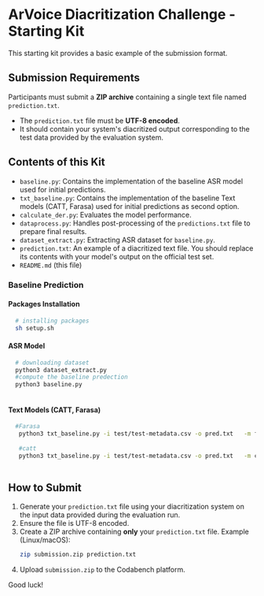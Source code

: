 # ArVoice Diacritization Challenge - Starting Kit

This starting kit provides a basic example of the submission format.

## Submission Requirements

Participants must submit a **ZIP archive** containing a single text file named `prediction.txt`.

-   The `prediction.txt` file must be **UTF-8 encoded**.
-   It should contain your system's diacritized output corresponding to the test data provided by the evaluation system.

## Contents of this Kit
-   `baseline.py`: Contains the implementation of the baseline ASR model used for initial predictions.
-   `txt_baseline.py`: Contains the implementation of the baseline Text models (CATT, Farasa) used for initial predictions as second option.
-   `calculate_der.py`: Evaluates the model performance.
-   `dataprocess.py`:   Handles post-processing of the `predictions.txt` file to prepare final results.
-   `dataset_extract.py`: Extracting ASR dataset for `baseline.py`.
-   `prediction.txt`: An example of a diacritized text file. You should replace its contents with your model's output on the official test set.
-   `README.md` (this file)
### Baseline Prediction
#### Packages Installation
```bash
  # installing packages
  sh setup.sh
```
#### ASR Model
```bash
  # downloading dataset
  python3 dataset_extract.py
  #compute the baseline predection
  python3 baseline.py
  
```
#### Text Models (CATT, Farasa)
```bash
  #Farasa
   python3 txt_baseline.py -i test/test-metadata.csv -o pred.txt   -m farasa
 
   #catt
   python3 txt_baseline.py -i test/test-metadata.csv -o pred.txt   -m catt
  
```


## How to Submit

1.  Generate your `prediction.txt` file using your diacritization system on the input data provided during the evaluation run.
2.  Ensure the file is UTF-8 encoded.
3.  Create a ZIP archive containing **only** your `prediction.txt` file.
    Example (Linux/macOS):
    ```bash
    zip submission.zip prediction.txt
    ```
4.  Upload `submission.zip` to the Codabench platform.

Good luck! 